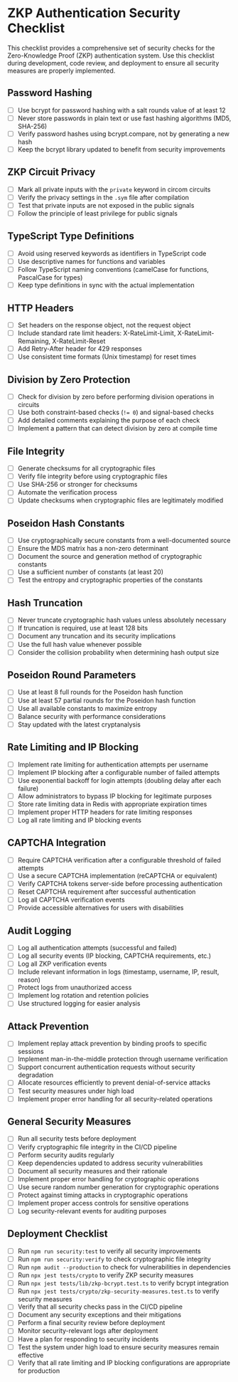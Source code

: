 # ZKP Authentication Security Checklist

This checklist provides a comprehensive set of security checks for the Zero-Knowledge Proof (ZKP) authentication system. Use this checklist during development, code review, and deployment to ensure all security measures are properly implemented.

## Password Hashing

- [ ] Use bcrypt for password hashing with a salt rounds value of at least 12
- [ ] Never store passwords in plain text or use fast hashing algorithms (MD5, SHA-256)
- [ ] Verify password hashes using bcrypt.compare, not by generating a new hash
- [ ] Keep the bcrypt library updated to benefit from security improvements

## ZKP Circuit Privacy

- [ ] Mark all private inputs with the `private` keyword in circom circuits
- [ ] Verify the privacy settings in the `.sym` file after compilation
- [ ] Test that private inputs are not exposed in the public signals
- [ ] Follow the principle of least privilege for public signals

## TypeScript Type Definitions

- [ ] Avoid using reserved keywords as identifiers in TypeScript code
- [ ] Use descriptive names for functions and variables
- [ ] Follow TypeScript naming conventions (camelCase for functions, PascalCase for types)
- [ ] Keep type definitions in sync with the actual implementation

## HTTP Headers

- [ ] Set headers on the response object, not the request object
- [ ] Include standard rate limit headers: X-RateLimit-Limit, X-RateLimit-Remaining, X-RateLimit-Reset
- [ ] Add Retry-After header for 429 responses
- [ ] Use consistent time formats (Unix timestamp) for reset times

## Division by Zero Protection

- [ ] Check for division by zero before performing division operations in circuits
- [ ] Use both constraint-based checks (`!= 0`) and signal-based checks
- [ ] Add detailed comments explaining the purpose of each check
- [ ] Implement a pattern that can detect division by zero at compile time

## File Integrity

- [ ] Generate checksums for all cryptographic files
- [ ] Verify file integrity before using cryptographic files
- [ ] Use SHA-256 or stronger for checksums
- [ ] Automate the verification process
- [ ] Update checksums when cryptographic files are legitimately modified

## Poseidon Hash Constants

- [ ] Use cryptographically secure constants from a well-documented source
- [ ] Ensure the MDS matrix has a non-zero determinant
- [ ] Document the source and generation method of cryptographic constants
- [ ] Use a sufficient number of constants (at least 20)
- [ ] Test the entropy and cryptographic properties of the constants

## Hash Truncation

- [ ] Never truncate cryptographic hash values unless absolutely necessary
- [ ] If truncation is required, use at least 128 bits
- [ ] Document any truncation and its security implications
- [ ] Use the full hash value whenever possible
- [ ] Consider the collision probability when determining hash output size

## Poseidon Round Parameters

- [ ] Use at least 8 full rounds for the Poseidon hash function
- [ ] Use at least 57 partial rounds for the Poseidon hash function
- [ ] Use all available constants to maximize entropy
- [ ] Balance security with performance considerations
- [ ] Stay updated with the latest cryptanalysis

## Rate Limiting and IP Blocking

- [ ] Implement rate limiting for authentication attempts per username
- [ ] Implement IP blocking after a configurable number of failed attempts
- [ ] Use exponential backoff for login attempts (doubling delay after each failure)
- [ ] Allow administrators to bypass IP blocking for legitimate purposes
- [ ] Store rate limiting data in Redis with appropriate expiration times
- [ ] Implement proper HTTP headers for rate limiting responses
- [ ] Log all rate limiting and IP blocking events

## CAPTCHA Integration

- [ ] Require CAPTCHA verification after a configurable threshold of failed attempts
- [ ] Use a secure CAPTCHA implementation (reCAPTCHA or equivalent)
- [ ] Verify CAPTCHA tokens server-side before processing authentication
- [ ] Reset CAPTCHA requirement after successful authentication
- [ ] Log all CAPTCHA verification events
- [ ] Provide accessible alternatives for users with disabilities

## Audit Logging

- [ ] Log all authentication attempts (successful and failed)
- [ ] Log all security events (IP blocking, CAPTCHA requirements, etc.)
- [ ] Log all ZKP verification events
- [ ] Include relevant information in logs (timestamp, username, IP, result, reason)
- [ ] Protect logs from unauthorized access
- [ ] Implement log rotation and retention policies
- [ ] Use structured logging for easier analysis

## Attack Prevention

- [ ] Implement replay attack prevention by binding proofs to specific sessions
- [ ] Implement man-in-the-middle protection through username verification
- [ ] Support concurrent authentication requests without security degradation
- [ ] Allocate resources efficiently to prevent denial-of-service attacks
- [ ] Test security measures under high load
- [ ] Implement proper error handling for all security-related operations

## General Security Measures

- [ ] Run all security tests before deployment
- [ ] Verify cryptographic file integrity in the CI/CD pipeline
- [ ] Perform security audits regularly
- [ ] Keep dependencies updated to address security vulnerabilities
- [ ] Document all security measures and their rationale
- [ ] Implement proper error handling for cryptographic operations
- [ ] Use secure random number generation for cryptographic operations
- [ ] Protect against timing attacks in cryptographic operations
- [ ] Implement proper access controls for sensitive operations
- [ ] Log security-relevant events for auditing purposes

## Deployment Checklist

- [ ] Run `npm run security:test` to verify all security improvements
- [ ] Run `npm run security:verify` to check cryptographic file integrity
- [ ] Run `npm audit --production` to check for vulnerabilities in dependencies
- [ ] Run `npx jest tests/crypto` to verify ZKP security measures
- [ ] Run `npx jest tests/lib/zkp-bcrypt.test.ts` to verify bcrypt integration
- [ ] Run `npx jest tests/crypto/zkp-security-measures.test.ts` to verify security measures
- [ ] Verify that all security checks pass in the CI/CD pipeline
- [ ] Document any security exceptions and their mitigations
- [ ] Perform a final security review before deployment
- [ ] Monitor security-relevant logs after deployment
- [ ] Have a plan for responding to security incidents
- [ ] Test the system under high load to ensure security measures remain effective
- [ ] Verify that all rate limiting and IP blocking configurations are appropriate for production
